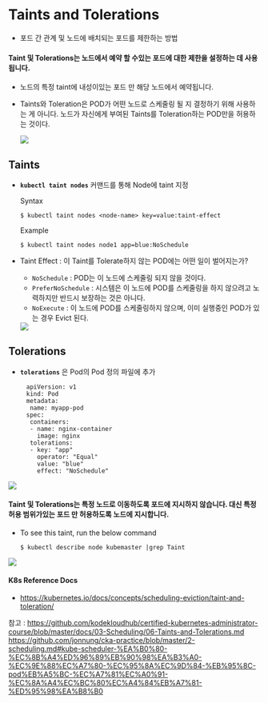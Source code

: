 # Taints and Tolerations
- 포드 간 관계 및 노드에 배치되는 포드를 제한하는 방법

#### Taint 및 Tolerations는 노드에서 예약 할 수있는 포드에 대한 제한을 설정하는 데 사용됩니다. 
- 노드의 특정 taint에 내성이있는 포드 만 해당 노드에서 예약됩니다.
- Taints와 Toleration은 POD가 어떤 노드로 스케줄링 될 지 결정하기 위해 사용하는 게 아니다.
   노드가 자신에게 부여된 Taints를 Toleration하는 POD만을 허용하는 것이다.

  <img src = https://github.com/kodekloudhub/certified-kubernetes-administrator-course/blob/master/images/tandt.PNG>
  
## Taints
- **`kubectl taint nodes`** 커맨드를 통해 Node에 taint 지정

  Syntax
  
  ```
  $ kubectl taint nodes <node-name> key=value:taint-effect
  ```
 
  Example
  ```
  $ kubectl taint nodes node1 app=blue:NoSchedule
  ```
  
- Taint Effect : 이 Taint를 Tolerate하지 않는 POD에는 어떤 일이 벌어지는가?
	- `NoSchedule` : POD는 이 노드에 스케줄링 되지 않을 것이다. 
	- `PreferNoSchedule` :  시스템은 이 노드에 POD를 스케줄링을 하지 않으려고 노력하지만 반드시 보장하는 것은 아니다. 
	- `NoExecute` : 이 노드에 POD를 스케줄링하지 않으며, 이미 실행중인 POD가 있는 경우 Evict 된다. 

  
  <img src = https://github.com/kodekloudhub/certified-kubernetes-administrator-course/blob/master/images/tn.PNG>
  
## Tolerations
   -  **`tolerations`** 은 Pod의 Pod 정의 파일에 추가
```
     apiVersion: v1
     kind: Pod
     metadata:
      name: myapp-pod
     spec:
      containers:
      - name: nginx-container
        image: nginx
      tolerations:
      - key: "app"
        operator: "Equal"
        value: "blue"
        effect: "NoSchedule"
```
    
  <img src = https://github.com/kodekloudhub/certified-kubernetes-administrator-course/blob/master/images/tp.PNG>
    

#### Taint 및 Tolerations는 특정 노드로 이동하도록 포드에 지시하지 않습니다. 대신 특정 허용 범위가있는 포드 만 허용하도록 노드에 지시합니다.
- To see this taint, run the below command
  ```
  $ kubectl describe node kubemaster |grep Taint
  ```
 
 <img src = https://github.com/kodekloudhub/certified-kubernetes-administrator-course/blob/master/images/tntm.PNG>
  
     
#### K8s Reference Docs
- https://kubernetes.io/docs/concepts/scheduling-eviction/taint-and-toleration/

참고 : https://github.com/kodekloudhub/certified-kubernetes-administrator-course/blob/master/docs/03-Scheduling/06-Taints-and-Tolerations.md
https://github.com/jonnung/cka-practice/blob/master/2-scheduling.md#kube-scheduler-%EA%B0%80-%EC%8B%A4%ED%96%89%EB%90%98%EA%B3%A0-%EC%9E%88%EC%A7%80-%EC%95%8A%EC%9D%84-%EB%95%8C-pod%EB%A5%BC-%EC%A7%81%EC%A0%91-%EC%8A%A4%EC%BC%80%EC%A4%84%EB%A7%81-%ED%95%98%EA%B8%B0
